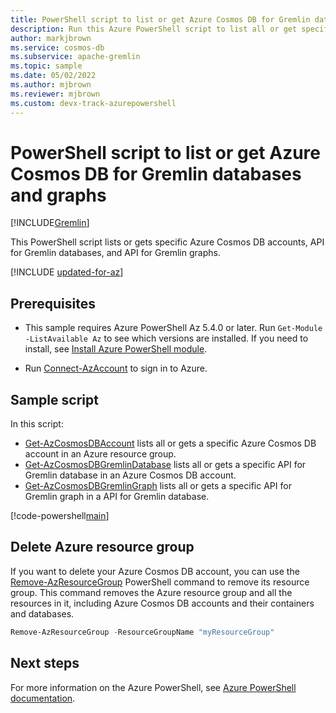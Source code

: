```yaml
---
title: PowerShell script to list or get Azure Cosmos DB for Gremlin databases and graphs
description: Run this Azure PowerShell script to list all or get specific Azure Cosmos DB for Gremlin databases and graphs.
author: markjbrown
ms.service: cosmos-db
ms.subservice: apache-gremlin
ms.topic: sample
ms.date: 05/02/2022
ms.author: mjbrown
ms.reviewer: mjbrown
ms.custom: devx-track-azurepowershell
---
```


# PowerShell script to list or get Azure Cosmos DB for Gremlin databases and graphs

[!INCLUDE[Gremlin](../../../includes/appliesto-gremlin.md)]

This PowerShell script lists or gets specific Azure Cosmos DB accounts, API for Gremlin databases, and  API for Gremlin graphs.

[!INCLUDE [updated-for-az](~/reusable-content/ce-skilling/azure/includes/updated-for-az.md)]

## Prerequisites

- This sample requires Azure PowerShell Az 5.4.0 or later. Run `Get-Module -ListAvailable Az` to see which versions are installed. If you need to install, see [Install Azure PowerShell module](/powershell/azure/install-azure-powershell).

- Run [Connect-AzAccount](/powershell/module/az.accounts/connect-azaccount) to sign in to Azure.

## Sample script

In this script:

- [Get-AzCosmosDBAccount](/powershell/module/az.cosmosdb/get-azcosmosdbaccount) lists all or gets a specific Azure Cosmos DB account in an Azure resource group.
- [Get-AzCosmosDBGremlinDatabase](/powershell/module/az.cosmosdb/get-azcosmosdbgremlindatabase) lists all or gets a specific API for Gremlin database in an Azure Cosmos DB account.
- [Get-AzCosmosDBGremlinGraph](/powershell/module/az.cosmosdb/get-azcosmosdbgremlingraph) lists all or gets a specific API for Gremlin graph in a API for Gremlin database.

[!code-powershell[main](../../../../../powershell_scripts/cosmosdb/gremlin/ps-gremlin-list-get.ps1 "List or get databases or graphs for API for Gremlin")]

## Delete Azure resource group

If you want to delete your Azure Cosmos DB account, you can use the [Remove-AzResourceGroup](/powershell/module/az.resources/remove-azresourcegroup) PowerShell command to remove its resource group. This command removes the Azure resource group and all the resources in it, including Azure Cosmos DB accounts and their containers and databases.

```powershell
Remove-AzResourceGroup -ResourceGroupName "myResourceGroup"
```

## Next steps

For more information on the Azure PowerShell, see [Azure PowerShell documentation](/powershell/).
